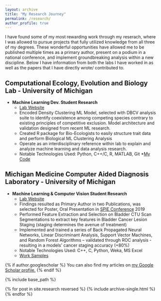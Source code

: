 ```yaml
---
layout: archive
title: "My Research Journey"
permalink: /research/
author_profile: true
---
```

I have found some of my most rewarding work through my reserach, where I was allowed to pursue projects that fully utilized knowledge from all three of my degrees. These wonderful opportunities have allowed me to be published multiple times as a primary author, present on a podium in a national conference, and implement groundbreaking analysis within a new discipline. Below I have information from both the labs I have worked in as well as the papers that I have directly wrote/ contributed to.

Computational Ecology, Evolution and Biology Lab - University of Michigan
-----
* **Machine Learning Dev. Student Research**
  * [Lab Website](https://sites.google.com/umich.edu/ostlinglab/people?authuser=0)
  * Encoded Density Clustering ML Model, selected with DBCV analysis suite to identify coexistence among competing species contrary to existing principles of competitive exclusion. Model architecture and validation designed from recent ML research.
  * Created R package for Bio-Ecologists to easily structure trait data and perform Biological ML Clustering Analysis
  * Operate as an interdisciplinary reference within lab to explain and analyze machine learning and data analysis research.
  * Notable Technologies Used: Python, C++/C, R, MATLAB, Git
  *[My Code](https://github.com/DhanujG/-R-Package-Biological-Ecological-Density-Clustering)



Michigan Medicine Computer Aided Diagnosis Laboratory - University of Michigan
-----
* **Machine Learning & Computer Vision Student Research**
  * [Lab Website](https://cad-ai.med.umich.edu/people)
  * Findings resulted as Primary Author in two Publications, was selected for Poster, Oral Presentation in [SPIE Conference](https://spie.org/conferences-and-exhibitions?SSO=1) 2019
  * Performed Feature Extraction and Selection on Bladder CTU Scan Segmentations to extract key features in Bladder Cancer Lesion Staging (staging determines the avenue of treatment)
  * Implemented and trained a series of Back Propagated Neural Networks, Linear Discriminant Analysis, Support Vector Machines, and Random Forest Algorithms – validated through ROC analysis - resulting in a models' cancer staging accuracy (+80%)
  * Notable Technologies Used: C++, C, Python, Weka, MS Excel
  * [Work Samples](https://github.com/DhanujG/Bladder-Cancer-Classification-using-ML-and-Computer-Vision-Research)

{% if author.googlescholar %}
  You can also find my articles on <u><a href="{{author.googlescholar}}">my Google Scholar profile</a>.</u>
{% endif %}

{% include base_path %}

{% for post in site.research reversed %}
  {% include archive-single.html %}
{% endfor %}
